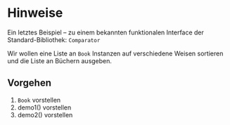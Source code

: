 # Hinweise

Ein letztes Beispiel – zu einem bekannten funktionalen Interface der Standard-Bibliothek:
`Comparator`

Wir wollen eine Liste an `Book` Instanzen auf verschiedene Weisen sortieren und die Liste an Büchern
ausgeben.

## Vorgehen

1. `Book` vorstellen
2. demo1() vorstellen
3. demo2() vorstellen


